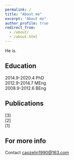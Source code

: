 ```yaml
---
permalink: /
title: "About me"
excerpt: "About me"
author_profile: true
redirect_from: 
  - /about/
  - /about.html
---
```


He is.

Education
------
2014.9-2020.4  PhD  
2012.9-2014.7  MEng   
2008.9-2012.6  BEng   

Publications
------
[3]  
[2]  
[1]  

For more info
------
Contact caozelin1990@163.com
